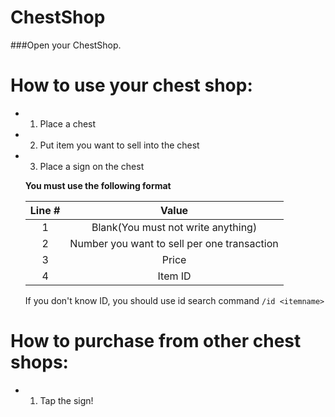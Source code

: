 # ChestShop
###Open your ChestShop.

# How to use your chest shop:

- 1. Place a chest
- 2. Put item you want to sell into the chest
- 3. Place a sign on the chest

  **You must use the following format**
  
  | Line # | Value |
  | :------: | :---: |
  | 1 | Blank(You must not write anything) |
  | 2 | Number you want to sell per one transaction |
  | 3 | Price |
  | 4 | Item ID |
  
  If you don't know ID, you should use id search command `/id <itemname>`

# How to purchase from other chest shops:

- 1. Tap the sign!
